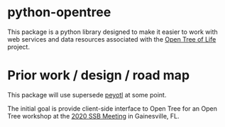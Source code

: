 python-opentree
===============

This package is a python library designed to make it easier to work with web services and
data resources associated with the [Open Tree of Life](https://opentreeoflife.github.io)
project.


Prior work / design / road map
==============================

This package will use supersede [peyotl](http://opentreeoflife.github.io/peyotl/) at
    some point.

The initial goal is provide client-side interface to Open Tree for an Open Tree workshop
at the [2020 SSB Meeting](https://systbiol.github.io/ssb2020/) in Gainesville, FL.

 
